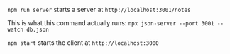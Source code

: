 `npm run server` starts a server at `http://localhost:3001/notes`

This is what this command actually runs:
`npx json-server --port 3001 --watch db.json`

`npm start` starts the client at `http://localhost:3000`
